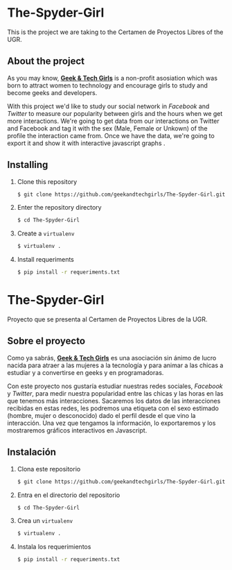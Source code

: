 # The-Spyder-Girl
This is the project we are taking to the Certamen de Proyectos Libres of the UGR.

## About the project
As you may know, [__Geek & Tech Girls__](http://geekandtechgirls.github.io) is a non-profit asosiation which was born to attract women to technology and encourage girls to study and become geeks and developers. 

With this project we'd like to study our social network in _Facebook_ and _Twitter_ to measure our popularity between girls and the hours when we get more interactions. We're going to get data from our interactions on Twitter and Facebook and tag it with the sex (Male, Female or Unkown) of the profile the interaction came from. Once we have the data, we're going to export it and show it with interactive javascript graphs .

## Installing

1. Clone this repository
    
    ```bash
    $ git clone https://github.com/geekandtechgirls/The-Spyder-Girl.git 
    ```

2. Enter the repository directory
    
    ```bash
    $ cd The-Spyder-Girl
    ```

4. Create a `virtualenv`

    ```bash
    $ virtualenv .
    ```

5. Install requeriments

    ```bash
    $ pip install -r requeriments.txt
    ```


# The-Spyder-Girl
Proyecto que se presenta al Certamen de Proyectos Libres de la UGR.

## Sobre el proyecto
Como ya sabrás, [__Geek & Tech Girls__](http://geekandtechgirls.github.io) es una asociación sin ánimo de lucro nacida para atraer a las mujeres a la tecnología y para animar a las chicas a estudiar y a convertirse en geeks y en programadoras.


Con este proyecto nos gustaría estudiar nuestras redes sociales, _Facebook_ y _Twitter_, para medir nuestra popularidad entre las chicas y las horas en las que tenemos más interacciones. Sacaremos los datos de las interacciones recibidas en estas redes, les podremos una etiqueta con el sexo estimado (hombre, mujer o desconocido) dado el perfil desde el que vino la interacción. Una vez que tengamos la información, lo exportaremos y los mostraremos gráficos interactivos en Javascript.

## Instalación

1. Clona este repositorio
    
    ```bash
    $ git clone https://github.com/geekandtechgirls/The-Spyder-Girl.git 
    ```

2. Entra en el directorio del repositorio
    
    ```bash
    $ cd The-Spyder-Girl
    ```

4. Crea un `virtualenv`

    ```bash
    $ virtualenv .
    ```

5. Instala los requerimientos

    ```bash
    $ pip install -r requeriments.txt
    ```
